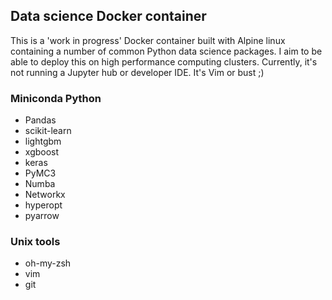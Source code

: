 ## Data science Docker container

This is a 'work in progress' Docker container built with Alpine linux containing a number of common Python data science packages. I aim to be able to deploy this on high performance computing clusters. Currently, it's not running a Jupyter hub or developer IDE. It's Vim or bust ;) 

### Miniconda Python
* Pandas
* scikit-learn 
* lightgbm 
* xgboost 
* keras
* PyMC3
* Numba
* Networkx
* hyperopt
* pyarrow

### Unix tools
* oh-my-zsh
* vim
* git
